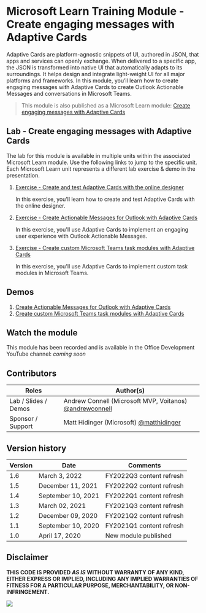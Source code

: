 # Microsoft Learn Training Module - Create engaging messages with Adaptive Cards

Adaptive Cards are platform-agnostic snippets of UI, authored in JSON, that apps and services can openly exchange. When delivered to a specific app, the JSON is transformed into native UI that automatically adapts to its surroundings. It helps design and integrate light-weight UI for all major platforms and frameworks. In this module, you’ll learn how to create engaging messages with Adaptive Cards to create Outlook Actionable Messages and conversations in Microsoft Teams.

> This module is also published as a Microsoft Learn module: [Create engaging messages with Adaptive Cards](https://docs.microsoft.com/learn/modules/adaptive-cards-create-engaging-messages)

## Lab - Create engaging messages with Adaptive Cards

The lab for this module is available in multiple units within the associated Microsoft Learn module. Use the following links to jump to the specific unit. Each Microsoft Learn unit represents a different lab exercise & demo in the presentation.

1. [Exercise - Create and test Adaptive Cards with the online designer](https://docs.microsoft.com/learn/modules/adaptive-cards-create-engaging-messages/3-exercise-online-designer)

   In this exercise, you’ll learn how to create and test Adaptive Cards with the online designer.

1. [Exercise - Create Actionable Messages for Outlook with Adaptive Cards](https://docs.microsoft.com/learn/modules/adaptive-cards-create-engaging-messages/5-exercise-outlook-actionable-messages)

   In this exercise, you'll use Adaptive Cards to implement an engaging user experience with Outlook Actionable Messages.

1. [Exercise - Create custom Microsoft Teams task modules with Adaptive Cards](https://docs.microsoft.com/learn/modules/adaptive-cards-create-engaging-messages/7-exercise-microsoft-teams)

   In this exercise, you'll use Adaptive Cards to implement custom task modules in Microsoft Teams.

## Demos

1. [Create Actionable Messages for Outlook with Adaptive Cards](./Demos/02-outlook)
1. [Create custom Microsoft Teams task modules with Adaptive Cards](./Demos/03-msteams)

## Watch the module

This module has been recorded and is available in the Office Development YouTube channel: _coming soon_

## Contributors

| Roles                | Author(s)                                                                             |
| -------------------- | ------------------------------------------------------------------------------------- |
| Lab / Slides / Demos | Andrew Connell (Microsoft MVP, Voitanos) [@andrewconnell](//github.com/andrewconnell) |
| Sponsor / Support    | Matt Hidinger (Microsoft) [@matthidinger](//github.com/matthidinger)                  |

## Version history

| Version |        Date        |         Comments         |
| ------- | ------------------ | ------------------------ |
| 1.6     | March 3, 2022      | FY2022Q3 content refresh |
| 1.5     | December 11, 2021  | FY2022Q2 content refresh |
| 1.4     | September 10, 2021 | FY2022Q1 content refresh |
| 1.3     | March 02, 2021     | FY2021Q3 content refresh |
| 1.2     | December 09, 2020  | FY2021Q2 content refresh |
| 1.1     | September 10, 2020 | FY2021Q1 content refresh |
| 1.0     | April 17, 2020     | New module published     |

## Disclaimer

**THIS CODE IS PROVIDED _AS IS_ WITHOUT WARRANTY OF ANY KIND, EITHER EXPRESS OR IMPLIED, INCLUDING ANY IMPLIED WARRANTIES OF FITNESS FOR A PARTICULAR PURPOSE, MERCHANTABILITY, OR NON-INFRINGEMENT.**

<img src="https://telemetry.sharepointpnp.com/TrainingContent/ConnectorActionableMsgs//Engaging%20messages%20for%20Outlook%20and%20Teams" />
